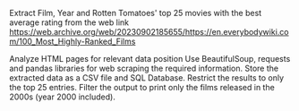 Extract Film, Year and Rotten Tomatoes' top 25 movies with the best average rating from the web link https://web.archive.org/web/20230902185655/https://en.everybodywiki.com/100_Most_Highly-Ranked_Films

Analyze HTML pages for relevant data position
Use BeautifulSoup, requests and pandas libraries for web scraping the required information.
Store the extracted data as a CSV file and SQL Database.
Restrict the results to only the top 25 entries.
Filter the output to print only the films released in the 2000s (year 2000 included).